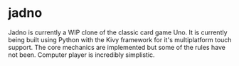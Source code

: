 jadno
=====

Jadno is currently a WIP clone of the classic card game Uno.
It is currently being built using Python with the Kivy framework for it's
multiplatform touch support. The core mechanics are implemented but some
of the rules have not been. Computer player is incredibly simplistic.
